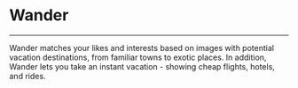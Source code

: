 # Wander

---

Wander matches your likes and interests based on images with potential vacation destinations, from familiar towns to exotic places. In addition, Wander lets you take an instant vacation - showing cheap flights, hotels, and rides.
